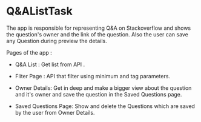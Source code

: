 # Q&AListTask
The app is responsible for representing Q&A on Stackoverflow and shows the question's owner and the link of the question.
Also the user can save any Question during preview the details.

Pages of the app :

- Q&A List : Get list from API .

- Fliter Page : API that filter using minimum and tag parameters.

-  Owner Details: Get in deep and make a bigger view about the question and it's owner and save the question in the Saved Questions page.

- Saved Questions Page: Show and delete the Questions which are saved by the user from Owner Details.

 
